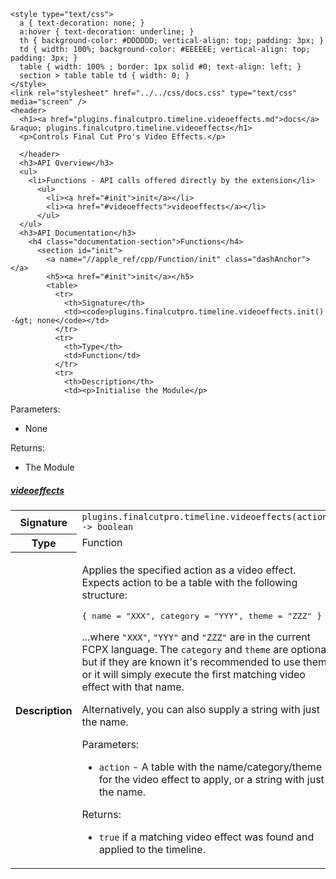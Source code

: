     <style type="text/css">
      a { text-decoration: none; }
      a:hover { text-decoration: underline; }
      th { background-color: #DDDDDD; vertical-align: top; padding: 3px; }
      td { width: 100%; background-color: #EEEEEE; vertical-align: top; padding: 3px; }
      table { width: 100% ; border: 1px solid #0; text-align: left; }
      section > table table td { width: 0; }
    </style>
    <link rel="stylesheet" href="../../css/docs.css" type="text/css" media="screen" />
    <header>
      <h1><a href="plugins.finalcutpro.timeline.videoeffects.md">docs</a> &raquo; plugins.finalcutpro.timeline.videoeffects</h1>
      <p>Controls Final Cut Pro's Video Effects.</p>

      </header>
      <h3>API Overview</h3>
      <ul>
        <li>Functions - API calls offered directly by the extension</li>
          <ul>
            <li><a href="#init">init</a></li>
            <li><a href="#videoeffects">videoeffects</a></li>
          </ul>
      </ul>
      <h3>API Documentation</h3>
        <h4 class="documentation-section">Functions</h4>
          <section id="init">
            <a name="//apple_ref/cpp/Function/init" class="dashAnchor"></a>
            <h5><a href="#init">init</a></h5>
            <table>
              <tr>
                <th>Signature</th>
                <td><code>plugins.finalcutpro.timeline.videoeffects.init() -&gt; none</code></td>
              </tr>
              <tr>
                <th>Type</th>
                <td>Function</td>
              </tr>
              <tr>
                <th>Description</th>
                <td><p>Initialise the Module</p>
<p>Parameters:</p>
<ul>
<li>None</li>
</ul>
<p>Returns:</p>
<ul>
<li>The Module</li>
</ul>
</td>
              </tr>
            </table>
          </section>
          <section id="videoeffects">
            <a name="//apple_ref/cpp/Function/videoeffects" class="dashAnchor"></a>
            <h5><a href="#videoeffects">videoeffects</a></h5>
            <table>
              <tr>
                <th>Signature</th>
                <td><code>plugins.finalcutpro.timeline.videoeffects(action) -&gt; boolean</code></td>
              </tr>
              <tr>
                <th>Type</th>
                <td>Function</td>
              </tr>
              <tr>
                <th>Description</th>
                <td><p>Applies the specified action as a video effect. Expects action to be a table with the following structure:</p>
<div class="highlight"><pre><span></span><span class="p">{</span> <span class="n">name</span> <span class="o">=</span> <span class="s2">&quot;XXX&quot;</span><span class="p">,</span> <span class="n">category</span> <span class="o">=</span> <span class="s2">&quot;YYY&quot;</span><span class="p">,</span> <span class="n">theme</span> <span class="o">=</span> <span class="s2">&quot;ZZZ&quot;</span> <span class="p">}</span>
</pre></div>
<p>...where <code>"XXX"</code>, <code>"YYY"</code> and <code>"ZZZ"</code> are in the current FCPX language. The <code>category</code> and <code>theme</code> are optional,
but if they are known it's recommended to use them, or it will simply execute the first matching video effect with that name.</p>
<p>Alternatively, you can also supply a string with just the name.</p>
<p>Parameters:</p>
<ul>
<li><code>action</code>     - A table with the name/category/theme for the video effect to apply, or a string with just the name.</li>
</ul>
<p>Returns:</p>
<ul>
<li><code>true</code> if a matching video effect was found and applied to the timeline.</li>
</ul>
</td>
              </tr>
            </table>
          </section>
